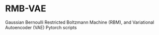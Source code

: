 # RMB-VAE

Gaussian Bernoulli Restricted Boltzmann Machine (RBM), and Variational Autoencoder (VAE) Pytorch scripts